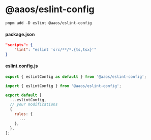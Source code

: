# @aaos/eslint-config

```
pnpm add -D eslint @aaos/eslint-config
```

#### package.json

```json
"scripts": {
    "lint": "eslint 'src/**/*.{ts,tsx}'"
}
```

#### eslint.config.js

```javascript
export { eslintConfig as default } from '@aaos/eslint-config';
```

```javascript
import { eslintConfig } from '@aaos/eslint-config';

export default [
  ...eslintConfig,
  // your modifications
  {
    rules: {
      ...
    },
  },
];
```
